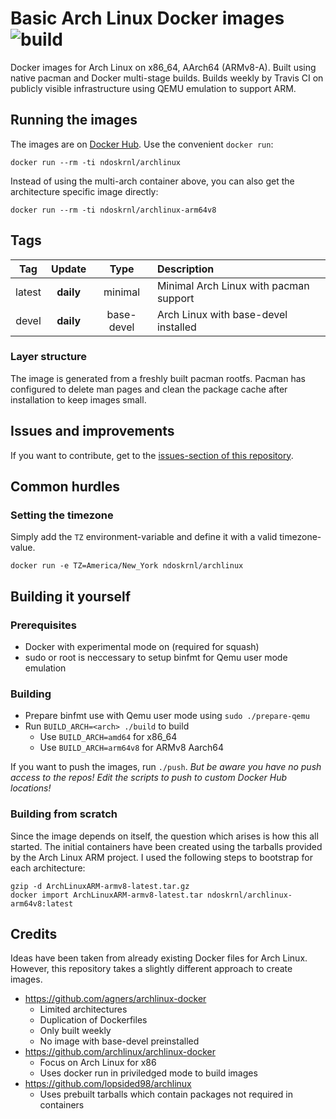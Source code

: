 # Basic Arch Linux Docker images ![build](https://github.com/ndoskrnl/archlinux-docker/workflows/build/badge.svg)

Docker images for Arch Linux on x86_64, AArch64 (ARMv8-A). Built using native pacman and Docker multi-stage builds. Builds weekly by Travis CI on publicly visible infrastructure using QEMU emulation to support ARM.

## Running the images

The images are on [Docker Hub](https://hub.docker.com/u/ndoskrnl/). Use the convenient `docker run`:

    docker run --rm -ti ndoskrnl/archlinux

Instead of using the multi-arch container above, you can also get the architecture specific image directly:

    docker run --rm -ti ndoskrnl/archlinux-arm64v8

## Tags

|  Tag   |   Update   |    Type    |              Description               |
|:------:|:----------:|:----------:|:---------------------------------------|
| latest | **daily**  | minimal    | Minimal Arch Linux with pacman support |
| devel  | **daily**  | base-devel | Arch Linux with base-devel installed   |

### Layer structure

The image is generated from a freshly built pacman rootfs. Pacman has configured
to delete man pages and clean the package cache after installation to keep
images small.

## Issues and improvements

If you want to contribute, get to the [issues-section of this repository](https://github.com/lopsided98/archlinux-docker/issues).

## Common hurdles

### Setting the timezone

Simply add the `TZ` environment-variable and define it with a valid timezone-value.

```
docker run -e TZ=America/New_York ndoskrnl/archlinux
```

## Building it yourself

### Prerequisites

- Docker with experimental mode on (required for squash)
- sudo or root is neccessary to setup binfmt for Qemu user mode emulation

### Building

- Prepare binfmt use with Qemu user mode using `sudo ./prepare-qemu`
- Run `BUILD_ARCH=<arch> ./build` to build
  - Use `BUILD_ARCH=amd64` for x86_64
  - Use `BUILD_ARCH=arm64v8` for ARMv8 Aarch64

If you want to push the images, run `./push`. *But be aware you have no push access to the repos! Edit the scripts to push to custom Docker Hub locations!*

### Building from scratch

Since the image depends on itself, the question which arises is how this all
started. The initial containers have been created using the tarballs provided by
the Arch Linux ARM project. I used the following steps to bootstrap for each
architecture:

```
gzip -d ArchLinuxARM-armv8-latest.tar.gz
docker import ArchLinuxARM-armv8-latest.tar ndoskrnl/archlinux-arm64v8:latest
```

## Credits

Ideas have been taken from already existing Docker files for Arch Linux.
However, this repository takes a slightly different approach to create images.

- https://github.com/agners/archlinux-docker
  - Limited architectures
  - Duplication of Dockerfiles
  - Only built weekly
  - No image with base-devel preinstalled
- https://github.com/archlinux/archlinux-docker
  - Focus on Arch Linux for x86
  - Uses docker run in priviledged mode to build images
- https://github.com/lopsided98/archlinux
  - Uses prebuilt tarballs which contain packages not required in containers
